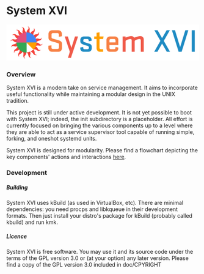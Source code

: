 # System XVI

![System XVI Logo](doc/logotype_variant.png)

### Overview
System XVI is a modern take on service management.
It aims to incorporate useful functionality while maintaining a modular 
design in the UNIX tradition.

This project is still under active development. It is not yet possible to
boot with System XVI; indeed, the init subdirectory is a placeholder.
All effort is currently focused on bringing the various components up to
a level where they are able to act as a service supervisor tool capable of 
running simple, forking, and oneshot systemd units.

System XVI is designed for modularity. Please find a flowchart depicting
the key components' actions and interactions [here](docs/s16.png).

### Development

##### Building
System XVI uses kBuild (as used in VirtualBox, etc).
There are minimal dependencies: you need procps and libkqueue in their 
development formats. 
Then just install your distro's package for kBuild (probably called 
kbuild) and run kmk.

##### Licence
System XVI is free software. You may use it and its source code under the 
terms of the GPL version 3.0 or (at your option) any later version.
Please find a copy of the GPL version 3.0 included in doc/CPYRIGHT
